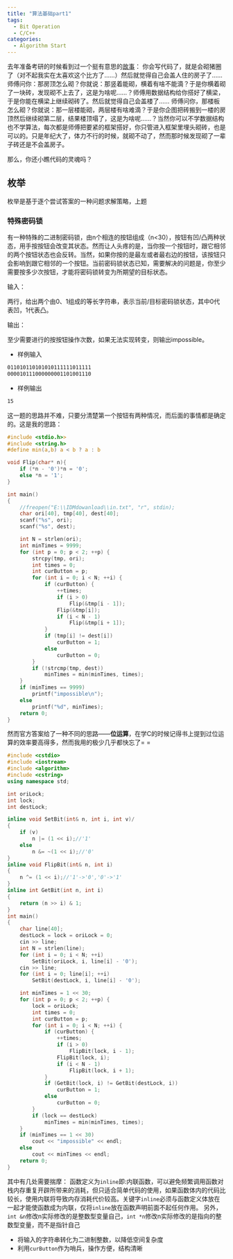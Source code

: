 ```yaml
---
title: "算法基础part1"
tags:
  - Bit Operation
  - C/C++
categories:
  - Algorithm Start
---
```

去年准备考研的时候看到过一个挺有意思的[故事](https://www.zhihu.com/question/344473353/answer/813920936)：
你会写代码了，就是会砌猪圈了（对不起我实在太喜欢这个比方了……）然后就觉得自己会盖人住的房子了…… 师傅问你：那房顶怎么砌？你就说：那竖着能砌，横着有啥不能滴？于是你横着砌了一块砖，发现砌不上去了，这是为啥呢……？师傅用数据结构给你搭好了横梁，于是你能在横梁上继续砌砖了。然后就觉得自己会盖楼了…… 师傅问你，那楼板怎么砌？你就说：那一层楼能砌，两层楼有啥难滴？于是你企图把砖搬到一楼的房顶然后继续砌第二层，结果楼顶塌了，这是为啥呢……？当然你可以不学数据结构也不学算法，每次都是师傅把要紧的框架搭好，你只管进入框架里埋头砌砖，也是可以的。只是年纪大了，体力不行的时候，就砌不动了，然而那时候发现砌了一辈子砖还是不会盖房子。

那么，你还小瞧代码的灵魂吗？


## 枚举
枚举是基于逐个尝试答案的一种问题求解策略，上题

### 特殊密码锁
有一种特殊的二进制密码锁，由n个相连的按钮组成（n<30），按钮有凹/凸两种状态，用手按按钮会改变其状态。然而让人头疼的是，当你按一个按钮时，跟它相邻的两个按钮状态也会反转。当然，如果你按的是最左或者最右边的按钮，该按钮只会影响到跟它相邻的一个按钮。当前密码锁状态已知，需要解决的问题是，你至少需要按多少次按钮，才能将密码锁转变为所期望的目标状态。

输入：

两行，给出两个由0、1组成的等长字符串，表示当前/目标密码锁状态，其中0代表凹，1代表凸。

输出：

至少需要进行的按按钮操作次数，如果无法实现转变，则输出impossible。

- 样例输入
```markdown
011010110101010111111011111
000010111000000001101001110
```
- 样例输出
```markdown
15
```

这一题的思路并不难，只要分清楚第一个按钮有两种情况，而后面的事情都是确定的。这是我的思路：
```c
#include <stdio.h>>
#include <string.h>
#define min(a,b) a < b ? a : b

void Flip(char* n){
	if (*n - '0')*n = '0';
	else *n = '1';
}

int main()
{
	//freopen("E:\\IDMdowanload\\in.txt", "r", stdin);
	char ori[40], tmp[40], dest[40];
	scanf("%s", ori);
	scanf("%s", dest);

	int N = strlen(ori);
	int minTimes = 9999;
	for (int p = 0; p < 2; ++p) {
		strcpy(tmp, ori);
		int times = 0;
		int curButton = p;
		for (int i = 0; i < N; ++i) {
			if (curButton) {
				++times;
				if (i > 0)
					Flip(&tmp[i - 1]);
				Flip(&tmp[i]);
				if (i < N - 1)
					Flip(&tmp[i + 1]);
			}
			if (tmp[i] != dest[i])
				curButton = 1;
			else
				curButton = 0;
		}
		if (!strcmp(tmp, dest))
			minTimes = min(minTimes, times);
	}
	if (minTimes == 9999)
		printf("impossible\n");
	else
		printf("%d", minTimes);
	return 0;
}
```
然而官方答案给了一种不同的思路——**位运算**，在学C的时候记得书上提到过位运算的效率要高得多，然而我用的极少几乎都快忘了= =
```c++
#include <cstdio>
#include <iostream>
#include <algorithm>
#include <cstring>
using namespace std;

int oriLock;
int lock;
int destLock;

inline void SetBit(int& n, int i, int v)/
{
	if (v)
		n |= (1 << i);//'1'
	else
		n &= ~(1 << i);//'0'
}
inline void FlipBit(int& n, int i)
{
	n ^= (1 << i);//'1'->'0','0'->'1'
}
inline int GetBit(int n, int i)
{
	return (n >> i) & 1;
}
int main()
{
	char line[40];
	destLock = lock = oriLock = 0;
	cin >> line;
	int N = strlen(line);
	for (int i = 0; i < N; ++i)
		SetBit(oriLock, i, line[i] - '0');
	cin >> line;
	for (int i = 0; line[i]; ++i)
		SetBit(destLock, i, line[i] - '0');

	int minTimes = 1 << 30;
	for (int p = 0; p < 2; ++p) {
		lock = oriLock;
		int times = 0;
		int curButton = p;
		for (int i = 0; i < N; ++i) {
			if (curButton) {
				++times;
				if (i > 0)
					FlipBit(lock, i - 1);
				FlipBit(lock, i);
				if (i < N - 1)
					FlipBit(lock, i + 1);
			}
			if (GetBit(lock, i) != GetBit(destLock, i))
				curButton = 1;
			else
				curButton = 0;
		}
		if (lock == destLock)
			minTimes = min(minTimes, times);
	}
	if (minTimes == 1 << 30)
		cout << "impossible" << endl;
	else
		cout << minTimes << endl;
	return 0;
}
```
其中有几处需要揣摩：
函数定义为`inline`即:内联函数，可以避免频繁调用函数对栈内存重复开辟所带来的消耗，但只适合简单代码的使用，如果函数体内的代码比较长，使用内联将导致内存消耗代价较高。关键字`inline`必须与函数定义体放在一起才能使函数成为内联，仅将`inline`放在函数声明前面不起任何作用。
另外，`int &n`修改n实际修改的是整数型变量自己，`int *n`修改n实际修改的是指向的整数型变量，而不是指针自己
- 将输入的字符串转化为二进制整数，以降低空间复杂度
- 利用`curButton`作为哨兵，操作方便，结构清晰




